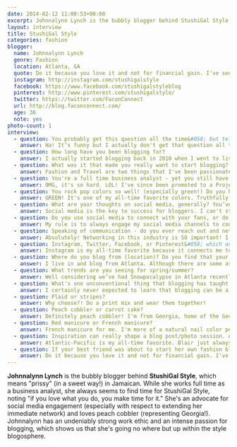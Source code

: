 ```yaml
---
date: 2014-02-12 11:00:53+00:00
excerpt: Johnnalynn Lynch is the bubbly blogger behind StushiGal Style, which means &#8220;prissy&#8221; (in a sweet way!) in Jamaican.
layout: interview
title: StushiGal Style
categories: fashion
blogger:
  name: Johnnalynn Lynch
  genre: Fashion
  location: Atlanta, GA
  quote: Do it because you love it and not for financial gain. I've seen a lot of people start blogs and eventually give up because the expectation was for them to make money off of it.
  instagram: http://instagram.com/stushigalstyle
  facebook: https://www.facebook.com/stushigalstyleblog
  pinterest: http://www.pinterest.com/stushigalstyle/
  twitter: https://twitter.com/FaconConnect
  url: http://blog.faconconnect.com/
  age: 36
  note: yes
photo-count: 1
interview:
  - question: You probably get this question all the time&#058; but tell us all about the name of your blog &#8220;StushiGal Style&#8221;! What does it mean, and how did you come up with it?
    answer: Ha! It’s funny but I actually don't get that question all the time, and I find it weird that I don't. My mother and father are from Jamaica and I'm sure most people are familiar with the dialect that's spoken there. Jamaicans have a lot of funny names to describe people and things.The word &#8220;Stushi&#8221; is commonly used to describe a girl that is considered to be &#8220;Prissy&#8221;. One of my ex-boyfriends is Jamaican, and he used to call me that ALL the time. LOL! I guess it stuck because I immediately thought of it when the time came to name my blog.
  - question: How long have you been blogging for?
    answer: I actually started blogging back in 2010 when I went to live in London for 2 months for work. I was so new to it all at the time that I didn’t purchase a domain name or publish those articles to the public. I really just didn't know what I was doing then. In 2011, I &#8220;officially&#8221; started StushiGal Style under a different domain name which is a long, crazy story.
  - question: What was it that made you really want to start blogging? When did you realize that your blog needed to happen?
    answer: Fashion and Travel are two things that I've been passionate about from as far back as I can remember. When I took my first trip to London, I knew I could expect to see some of the most amazing style I'd ever seen. I made up my mind before leaving for that trip that I would start blogging. And blog, I did. I wrote every day while I was there. I took a weekend trip to Paris during my stay in London, and blogged there too. It was so inspiring! I realized then that I had something to say, a unique perspective that I wanted to get across. I might not work for Vogue or any other big name publication, but my voice meant something.
  - question: You're a full time business analyst - yet you still have time to upload amazing posts and take beautiful photos. How do you manage it all? Do you have any always-implement rules with regards to time management?
    answer: OMG, it's so hard. LOL! I've since been promoted to a Project Manager position and I'm even busier now with my &#8220;day job&#8221; than I used to be. My love for blogging keeps me pushing forward. Because I do have a job, it was important for me to implement a blogging schedule. I go out on Sundays (come rain or shine) to take pictures for the coming week and literally spend that entire day on editing pictures and writing content. I post on Mondays, Wednesdays and Fridays with only a few exceptions. There's just no other way to manage it if you have a job. If you love what you do, you make time for it.
  - question: You rock pop colors so well! (especially green!) Do you have a favorite pop shade that you always incorporate in your outfits?
    answer: GREEN! It's one of my all-time favorite colors. Truthfully, I love any kind of bright, vibrant color. I want people to be happy when they see my pictures and nothing says happy like a beautiful burst of color!
  - question: What are your thoughts on social media, generally? You’ve established such a loyal following - on all major platforms! Do you find that it's helped the growth of your blog?
    answer: Social media is the key to success for bloggers. I can't stress that enough. How else can you reach an audience of people that are located both inside and outside of the U.S.? There's just no other way. It enables you to engage and connect with your readers beyond the pictures and content from blog posts. I truly believe that social media is what brings new readers to my blog and would be at a loss without it. Good SEO just isn't enough by itself.
  - question: Do you use social media to connect with your fans, or do you reserve those communications for your blog/email?
    answer: My rule is to always engage my social media channels to connect with fans. I have my social media channels connected through Wordpress, so that whenever I publish an article, it automatically feeds into all of those channels. It's really easy that way.
  - question: Speaking of communication - do you ever reach out and network with other bloggers, just to network? If so, how do you go about initiating these conversations?
    answer: Absolutely! Networking in this industry is SO important! I'm a member of the Southern Blog Society which has been a great way to connect with other local bloggers. They schedule quarterly blog meetups which is a wonderful way to meet some of the girls. We always exchange information when we see each other, and some of those connections have ended up in collaborations and guest blogger opportunities. I'm also a member of IFB (Independent Fashion Bloggers) which is a good way to network with bloggers not located in Atlanta.
  - question: Instagram, Twitter, Facebook, or Pinterest&#058; which one is your personal favorite, and why?
    answer: Instagram is my all-time favorite because it connects me to my readers on more of a personal level. I tend to use it for much more than just the blog, so my readers have a chance to get to know more about my other interests beyond fashion.
  - question: Where do you blog from (location)? Do you find that your surroundings (geographically) have a strong influence on your personal style?
    answer: I live in and blog from Atlanta. Although there are some aspects of Atlanta that inspire my personal style, I would have to say that my travels abroad have been much more of an influence. I've been to London, Paris, Indonesia, Italy, Spain, Chile, Jamaica, Argentina, Japan, Malaysia and the Philippines. All of those places have been an inspiration.
  - question: What trends are you seeing for spring/summer?
    answer: Well considering we’ve had Snowpocalypse in Atlanta recently, I haven't seen much Spring/Summer trends here. But on TV and on the internet, I'm seeing lots of full midi skirts, mesh detail, white and crop tops! I can't wait for it to get warm here!
  - question: What's one unconventional thing that blogging has taught you (something you did not expect to learn through blogging)?
    answer: I certainly never expected to learn that blogging can be a business or that it can lead to actual opportunities within the Fashion industry. Since I started my blog, I've had so many ideas that expand beyond the blog that could actually result in a new career. I'm excited to start exploring some of those ideas very soon.
  - question: Plaid or stripes?
    answer: Why choose?! Do a print mix and wear them together!
  - question: Peach cobbler or carrot cake?
    answer: Definitely peach cobbler! I'm from Georgia, home of the Georgia Peach!
  - question: Red manicure or French manicure?
    answer: French manicure for me. I'm more of a natural nail color person.
  - question: Inspiration can really shape a blog post/photo session. Are there any blogs that you visit on a daily basis for inspiration?
    answer: Atlantic-Pacific is my all-time favorite. Blair just always gets it right. I also really enjoy Viva Luxury, Tuula Vintage and Kendi Everyday.
  - question: If your best friend was about to start her own fashion blog tomorrow, what’s one piece of essential expert advice you'd give her?
    answer: Do it because you love it and not for financial gain. I've seen a lot of people start blogs and eventually give up because the expectation was for them to make money off of it. It really does have to be something you're passionate about.
---
```


**Johnnalynn Lynch** is the bubbly blogger behind **StushiGal Style**, which means "prissy" (in a sweet way!) in Jamaican. While she works full time as a business analyst, she always seems to find time for StushiGal Style, noting "if you love what you do, you make time for it." She's an advocate for social media engagement (especially with respect to extending her immediate network) and loves peach cobbler (representing Georgia!). Johnnalynn has an undeniably strong work ethic and an intense passion for blogging, which shows us that she's going no where but up within the style blogosphere.
